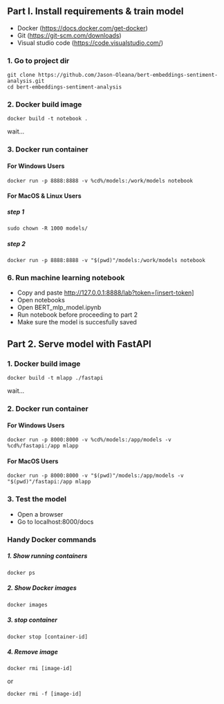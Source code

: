 ## Part I. Install requirements & train model

- Docker (https://docs.docker.com/get-docker)
- Git (https://git-scm.com/downloads)
- Visual studio code (https://code.visualstudio.com/)

### 1. Go to project dir

```shell
git clone https://github.com/Jason-Oleana/bert-embeddings-sentiment-analysis.git
cd bert-embeddings-sentiment-analysis
```

### 2. Docker build image

```shell
docker build -t notebook .
```
wait...

###  3. Docker run container

#### For Windows Users
```shell
docker run -p 8888:8888 -v %cd%/models:/work/models notebook
```

#### For MacOS & Linux Users
##### step 1
```shell
sudo chown -R 1000 models/
```
##### step 2
```shell
docker run -p 8888:8888 -v "$(pwd)"/models:/work/models notebook
```

### 6. Run machine learning notebook
- Copy and paste http://127.0.0.1:8888/lab?token=[insert-token]
- Open notebooks
- Open BERT_mlp_model.ipynb
- Run notebook before proceeding to part 2
- Make sure the model is succesfully saved

## Part 2. Serve model with FastAPI

### 1. Docker build image

```shell
docker build -t mlapp ./fastapi
``` 
wait...

###  2. Docker run container

#### For Windows Users
```shell
docker run -p 8000:8000 -v %cd%/models:/app/models -v %cd%/fastapi:/app mlapp
```

#### For MacOS Users
```shell
docker run -p 8000:8000 -v "$(pwd)"/models:/app/models -v "$(pwd)"/fastapi:/app mlapp
```

###  3. Test the model
- Open a browser
- Go to localhost:8000/docs

### Handy Docker commands

##### 1. Show running containers
```shell
docker ps
```

##### 2. Show Docker images
```shell
docker images
```

##### 3. stop container
```shell
docker stop [container-id]
```

##### 4. Remove image
```shell
docker rmi [image-id]
```

or

```shell
docker rmi -f [image-id]
```
